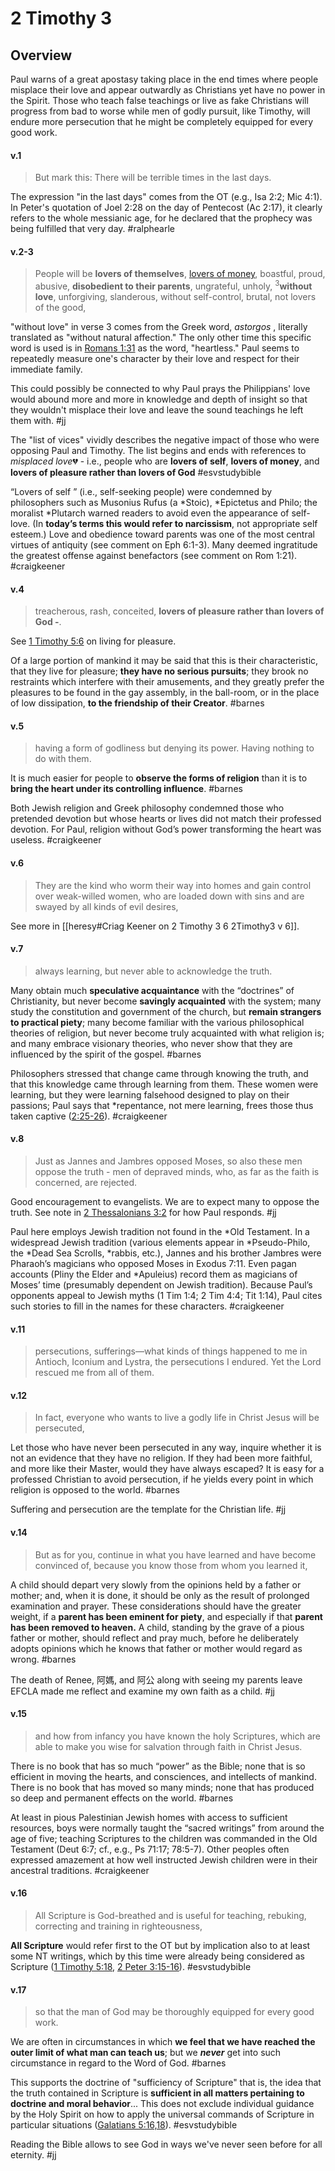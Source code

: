 # 2 Timothy 3

## Overview
Paul warns of a great apostasy taking place in the end times where people misplace their love and appear outwardly as Christians yet have no power in the Spirit. Those who teach false teachings or live as fake Christians will progress from bad to worse while men of godly pursuit, like Timothy, will endure more persecution that he might be completely equipped for every good work.

#### v.1
>But mark this: There will be terrible times in the last days.

The expression "in the last days" comes from the OT (e.g., Isa 2:2; Mic 4:1). In Peter's quotation of Joel 2:28 on the day of Pentecost (Ac 2:17), it clearly refers to the whole messianic age, for he declared that the prophecy was being fulfilled that very day.
#ralphearle 

#### v.2-3
>People will be **lovers of themselves**, [lovers of money](wealth,work.md), boastful, proud, abusive, **disobedient to their parents**, ungrateful, unholy, <sup>3</sup>**without love**, unforgiving, slanderous, without self-control, brutal, not lovers of the good,

"without love" in verse 3 comes from the Greek word, *astorgos* , literally translated as "without natural affection." The only other time this specific word is used is in [Romans 1:31](Romans1#v.31) as the word, "heartless." Paul seems to repeatedly measure one's character by their love and respect for their immediate family.

This could possibly be connected to why Paul prays the Philippians' love would abound more and more in knowledge and depth of insight so that they wouldn't misplace their love and leave the sound teachings he left them with.
#jj 

The "list of vices" vividly describes the negative impact of those who were opposing Paul and Timothy. The list begins and ends with references to *misplaced love*💔 - i.e., people who are **lovers of self**, **lovers of money**, and **lovers of pleasure rather than lovers of God**
#esvstudybible

“Lovers of self ” (i.e., self-seeking people) were condemned by philosophers such as Musonius Rufus (a \*Stoic), \*Epictetus and Philo; the moralist \*Plutarch warned readers to avoid even the appearance of self-love. (In **today’s terms this would refer to narcissism**, not appropriate self esteem.) Love and obedience toward parents was one of the most central virtues of antiquity (see comment on Eph 6:1-3). Many deemed ingratitude the greatest offense against benefactors (see comment on Rom 1:21).
#craigkeener 

#### v.4
>treacherous, rash, conceited, **lovers of pleasure rather than lovers of God -**.

See [1 Timothy 5:6](1Timothy5.md) on living for pleasure.

Of a large portion of mankind it may be said that this is their characteristic, that they live for pleasure; **they have no serious pursuits**; they brook no restraints which interfere with their amusements, and they greatly prefer the pleasures to be found in the gay assembly, in the ball-room, or in the place of low dissipation, **to the friendship of their Creator**.
#barnes

#### v.5
>having a form of godliness but denying its power. Having nothing to do with them.

It is much easier for people to **observe the forms of religion** than it is to **bring the heart under its controlling influence**.
#barnes 

Both Jewish religion and Greek philosophy condemned those who pretended devotion but whose hearts or lives did not match their professed devotion. For Paul, religion without God’s power transforming the heart was useless.
#craigkeener 

#### v.6
>They are the kind who worm their way into homes and gain control over weak-willed women, who are loaded down with sins and are swayed by all kinds of evil desires,

See more in [[heresy#Criag Keener on 2 Timothy 3 6 2Timothy3 v 6]].

#### v.7
> always learning, but never able to acknowledge the truth.

Many obtain much **speculative acquaintance** with the “doctrines” of Christianity, but never become **savingly acquainted** with the system; many study the constitution and government of the church, but **remain strangers to practical piety**; many become familiar with the various philosophical theories of religion, but never become truly acquainted with what religion is; and many embrace visionary theories, who never show that they are influenced by the spirit of the gospel.
#barnes 

Philosophers stressed that change came through knowing the truth, and that this knowledge came through learning from them. These women were learning, but they were learning falsehood designed to play on their passions; Paul says that \*repentance, not mere learning, frees those thus taken captive ([2:25-26](2Timothy2#v.25-26)).
#craigkeener 

#### v.8
>Just as Jannes and Jambres opposed Moses, so also these men oppose the truth - men of depraved minds, who, as far as the faith is concerned, are rejected.

Good encouragement to evangelists. We are to expect many to oppose the truth. See note in [2 Thessalonians 3:2](2Thess3#v.2) for how Paul responds.
#jj 

Paul here employs Jewish tradition not found in the \*Old Testament. In a widespread Jewish tradition (various elements appear in \*Pseudo-Philo, the \*Dead Sea Scrolls, \*rabbis, etc.), Jannes and his brother Jambres were Pharaoh’s magicians who opposed Moses in Exodus 7:11. Even pagan accounts (Pliny the Elder and \*Apuleius) record them as magicians of Moses’ time (presumably dependent on Jewish tradition). Because Paul’s opponents appeal to Jewish myths (1 Tim 1:4; 2 Tim 4:4; Tit 1:14), Paul cites such stories to fill in the names for these characters.
#craigkeener 

#### v.11
>persecutions, sufferings—what kinds of things happened to me in Antioch, Iconium and Lystra, the persecutions I endured. Yet the Lord rescued me from all of them.

#### v.12
> In fact, everyone who wants to live a godly life in Christ Jesus will be persecuted,

Let those who have never been persecuted in any way, inquire whether it is not an evidence that they have no religion. If they had been more faithful, and more like their Master, would they have always escaped? It is easy for a professed Christian to avoid persecution, if he yields every point in which religion is opposed to the world.
#barnes 

Suffering and persecution are the template for the Christian life.
#jj 

#### v.14
>But as for you, continue in what you have learned and have become convinced of, because you know those from whom you learned it,

A child should depart very slowly from the opinions held by a father or mother; and, when it is done, it should be only as the result of prolonged examination and prayer. These considerations should have the greater weight, if a **parent has been eminent for piety**, and especially if that **parent has been removed to heaven.** A child, standing by the grave of a pious father or mother, should reflect and pray much, before he deliberately adopts opinions which he knows that father or mother would regard as wrong.
#barnes 

The death of Renee, 阿媽, and 阿公 along with seeing my parents leave EFCLA made me reflect and examine my own faith as a child.
#jj 

#### v.15
>and how from infancy you have known the holy Scriptures, which are able to make you wise for salvation through faith in Christ Jesus.

There is no book that has so much “power” as the Bible; none that is so efficient in moving the hearts, and consciences, and intellects of mankind. There is no book that has moved so many minds; none that has produced so deep and permanent effects on the world.
#barnes

At least in pious Palestinian Jewish homes with access to sufficient resources, boys were normally taught the “sacred writings” from around the age of five; teaching Scriptures to the children was commanded in the Old Testament (Deut 6:7; cf., e.g., Ps 71:17; 78:5-7). Other peoples often expressed amazement at how well instructed Jewish children were in their ancestral traditions.
#craigkeener 

#### v.16
>All Scripture is God-breathed and is useful for teaching, rebuking, correcting and training in righteousness,

**All Scripture** would refer first to the OT but by implication also to at least some NT writings, which by this time were already being considered as Scripture ([1 Timothy 5:18](1Timothy5.md), [2 Peter 3:15-16](2Peter3#v.15)).
#esvstudybible

#### v.17
>so that the man of God may be thoroughly equipped for every good work.

We are often in circumstances in which **we feel that we have reached the outer limit of what man can teach us**; but we ***never*** get into such circumstance in regard to the Word of God.
#barnes 

This supports the doctrine of "sufficiency of Scripture" that is, the idea that the truth contained in Scripture is **sufficient in all matters pertaining to doctrine and moral behavior**... This does not exclude individual guidance by the Holy Spirit on how to apply the universal commands of Scripture in particular situations ([Galatians 5:16,18](Galatians5#v.16)).
#esvstudybible 

Reading the Bible allows to see God in ways we've never seen before for all eternity.
#jj 